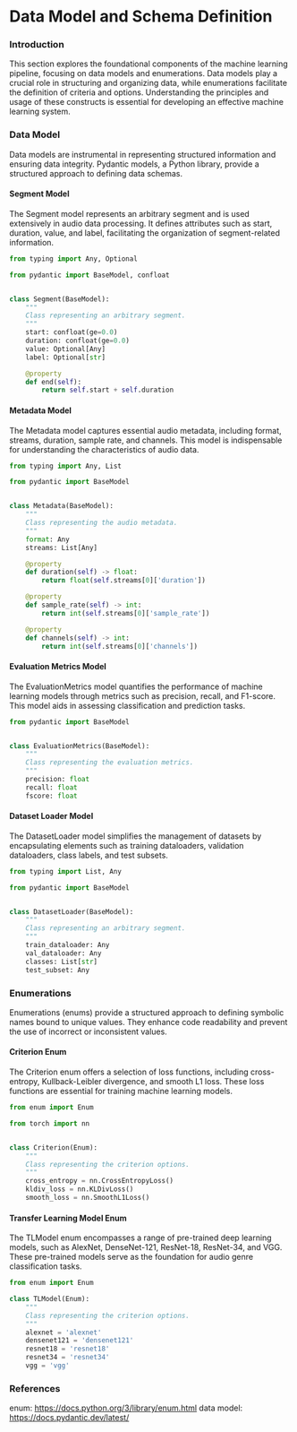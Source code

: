 # Data Model and Schema Definition

### Introduction

This section explores the foundational components of the machine learning pipeline, focusing on data models and
enumerations. Data models play a crucial role in structuring and organizing data, while enumerations facilitate the
definition of criteria and options. Understanding the principles and usage of these constructs is essential for
developing an effective machine learning system.

### Data Model

Data models are instrumental in representing structured information and ensuring data integrity. Pydantic models, a
Python library, provide a structured approach to defining data schemas.

#### Segment Model

The Segment model represents an arbitrary segment and is used extensively in audio data processing. It defines
attributes such as start, duration, value, and label, facilitating the organization of segment-related information.

```python
from typing import Any, Optional

from pydantic import BaseModel, confloat


class Segment(BaseModel):
    """
    Class representing an arbitrary segment.
    """
    start: confloat(ge=0.0)
    duration: confloat(ge=0.0)
    value: Optional[Any]
    label: Optional[str]

    @property
    def end(self):
        return self.start + self.duration
```

#### Metadata Model

The Metadata model captures essential audio metadata, including format, streams, duration, sample rate, and channels.
This model is indispensable for understanding the characteristics of audio data.

```python
from typing import Any, List

from pydantic import BaseModel


class Metadata(BaseModel):
    """
    Class representing the audio metadata.
    """
    format: Any
    streams: List[Any]

    @property
    def duration(self) -> float:
        return float(self.streams[0]['duration'])

    @property
    def sample_rate(self) -> int:
        return int(self.streams[0]['sample_rate'])

    @property
    def channels(self) -> int:
        return int(self.streams[0]['channels'])
```

#### Evaluation Metrics Model

The EvaluationMetrics model quantifies the performance of machine learning models through metrics such as precision,
recall, and F1-score. This model aids in assessing classification and prediction tasks.

```python
from pydantic import BaseModel


class EvaluationMetrics(BaseModel):
    """
    Class representing the evaluation metrics.
    """
    precision: float
    recall: float
    fscore: float
```

#### Dataset Loader Model

The DatasetLoader model simplifies the management of datasets by encapsulating elements such as training dataloaders,
validation dataloaders, class labels, and test subsets.

```python
from typing import List, Any

from pydantic import BaseModel


class DatasetLoader(BaseModel):
    """
    Class representing an arbitrary segment.
    """
    train_dataloader: Any
    val_dataloader: Any
    classes: List[str]
    test_subset: Any
```

### Enumerations

Enumerations (enums) provide a structured approach to defining symbolic names bound to unique values. They enhance code
readability and prevent the use of incorrect or inconsistent values.

#### Criterion Enum

The Criterion enum offers a selection of loss functions, including cross-entropy, Kullback-Leibler divergence, and
smooth L1 loss. These loss functions are essential for training machine learning models.

```python
from enum import Enum

from torch import nn


class Criterion(Enum):
    """
    Class representing the criterion options.
    """
    cross_entropy = nn.CrossEntropyLoss()
    kldiv_loss = nn.KLDivLoss()
    smooth_loss = nn.SmoothL1Loss()
```

#### Transfer Learning Model Enum

The TLModel enum encompasses a range of pre-trained deep learning models, such as AlexNet, DenseNet-121, ResNet-18,
ResNet-34, and VGG. These pre-trained models serve as the foundation for audio genre classification tasks.

```python
from enum import Enum

class TLModel(Enum):
    """
    Class representing the criterion options.
    """
    alexnet = 'alexnet'
    densenet121 = 'densenet121'
    resnet18 = 'resnet18'
    resnet34 = 'resnet34'
    vgg = 'vgg'
```

### References

enum: https://docs.python.org/3/library/enum.html
data model: https://docs.pydantic.dev/latest/
